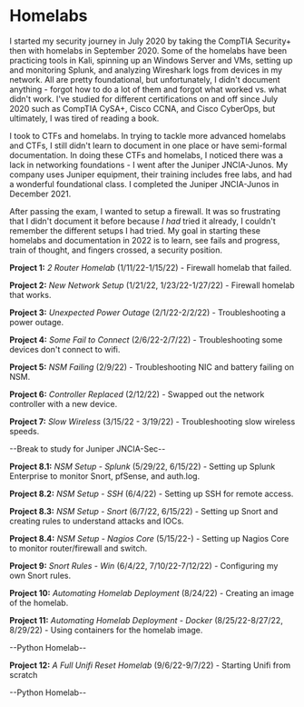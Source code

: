 # Homelabs

I started my security journey in July 2020 by taking the CompTIA Security+ then with homelabs in September 2020. Some of the homelabs have been practicing tools in Kali, spinning up an Windows Server and VMs, setting up and monitoring Splunk, and  analyzing Wireshark logs from devices in my network. All are pretty foundational, but unfortunately, I didn't document anything - forgot how to do a lot of them and forgot what worked vs. what didn't work. I've studied for different certifications on and off since July 2020 such as CompTIA CySA+, Cisco CCNA, and Cisco CyberOps, but ultimately, I was tired of reading a book. 

I took to CTFs and homelabs. In trying to tackle more advanced homelabs and CTFs, I still didn't learn to document in one place or have semi-formal documentation. In doing these CTFs and homelabs, I noticed there was a lack in networking foundations - I went after the Juniper JNCIA-Junos. My company uses Juniper equipment, their training includes free labs, and had a wonderful foundational class. I completed the Juniper JNCIA-Junos in December 2021. 

After passing the exam, I wanted to setup a firewall. It was so frustrating that I didn't document it before because _I had_ tried it already, I couldn't remember the different setups I had tried. My goal in starting these homelabs and documentation in 2022 is to learn, see fails and progress, train of thought, and fingers crossed, a security position. 
 
**Project 1:** *2 Router Homelab* (1/11/22-1/15/22) - Firewall homelab that failed. 
 
**Project 2:** *New Network Setup* (1/21/22, 1/23/22-1/27/22) - Firewall homelab that works. 

**Project 3:** *Unexpected Power Outage* (2/1/22-2/2/22) - Troubleshooting a power outage. 

**Project 4:** *Some Fail to Connect* (2/6/22-2/7/22) - Troubleshooting some devices don't connect to wifi.

**Project 5:** *NSM Failing* (2/9/22) - Troubleshooting NIC and battery failing on NSM.

**Project 6:** *Controller Replaced* (2/12/22) - Swapped out the network controller with a new device.

**Project 7:** *Slow Wireless* (3/15/22 - 3/19/22) - Troubleshooting slow wireless speeds. 

--Break to study for Juniper JNCIA-Sec-- 

**Project 8.1:** *NSM Setup - Splunk* (5/29/22, 6/15/22) - Setting up Splunk Enterprise to monitor Snort, pfSense, and auth.log.

**Project 8.2:** *NSM Setup - SSH* (6/4/22) - Setting up SSH for remote access.

**Project 8.3:** *NSM Setup - Snort* (6/7/22, 6/15/22) - Setting up Snort and creating rules to understand attacks and IOCs. 

**Project 8.4:** *NSM Setup - Nagios Core* (5/15/22-) - Setting up Nagios Core to monitor router/firewall and switch.

**Project 9:** *Snort Rules - Win* (6/4/22, 7/10/22-7/12/22) - Configuring my own Snort rules. 

**Project 10:** *Automating Homelab Deployment* (8/24/22) - Creating an image of the homelab. 

**Project 11:** *Automating Homelab Deployment - Docker* (8/25/22-8/27/22, 8/29/22) - Using containers for the homelab image.

--Python Homelab-- 

**Project 12:** *A Full Unifi Reset Homelab* (9/6/22-9/7/22) - Starting Unifi from scratch

--Python Homelab--
